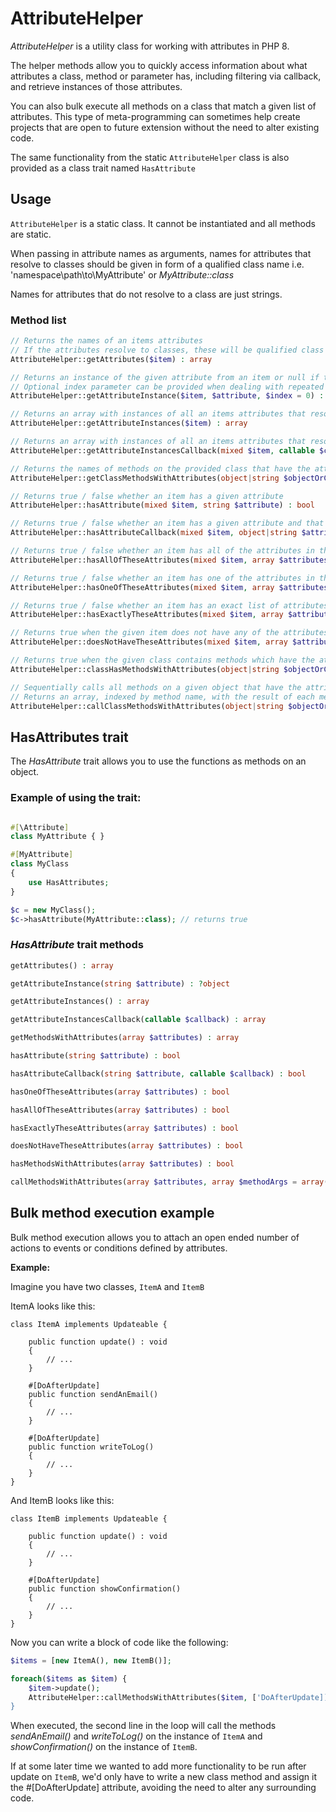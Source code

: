 # AttributeHelper

*AttributeHelper* is a utility class for working with attributes in PHP 8.

The helper methods allow you to quickly access information about what attributes a class, method or parameter has, including filtering via callback, and retrieve instances of those attributes.

You can also bulk execute all methods on a class that match a given list of attributes. This type of meta-programming can sometimes help create projects that are open to future extension without the need to alter existing code.

The same functionality from the static `AttributeHelper` class is also provided as a class trait named `HasAttribute`

## Usage

`AttributeHelper` is a static class. It cannot be instantiated and all methods are static.

When passing in attribute names as arguments, names for attributes that resolve to classes should be given in form of a qualified class name i.e. 'namespace\path\to\MyAttribute' or *MyAttribute::class*

Names for attributes that do not resolve to a class are just strings.

### Method list

```php
// Returns the names of an items attributes
// If the attributes resolve to classes, these will be qualified class names
AttributeHelper::getAttributes($item) : array
```

```php
// Returns an instance of the given attribute from an item or null if the item does not have the attribute requested or attribute does not resolve to a class
// Optional index parameter can be provided when dealing with repeated attributes to choose which of the available options should be returned
AttributeHelper::getAttributeInstance($item, $attribute, $index = 0) : ?object
```

```php
// Returns an array with instances of all an items attributes that resolve to classes
AttributeHelper::getAttributeInstances($item) : array
```

```php
// Returns an array with instances of all an items attributes that resolve to classes filtered by the provided callback
AttributeHelper::getAttributeInstancesCallback(mixed $item, callable $callback) : array
```

```php
// Returns the names of methods on the provided class that have the attributes in the provided list
AttributeHelper::getClassMethodsWithAttributes(object|string $objectOrClass, array $attributesList) : array
```

```php
// Returns true / false whether an item has a given attribute
AttributeHelper::hasAttribute(mixed $item, string $attribute) : bool
```

```php
// Returns true / false whether an item has a given attribute and that the provided callback function returns when passed the matched attribute
AttributeHelper::hasAttributeCallback(mixed $item, object|string $attribute, callable $callback) : bool
```

```php
// Returns true / false whether an item has all of the attributes in the provided list
AttributeHelper::hasAllOfTheseAttributes(mixed $item, array $attributesList) : bool
```

```php
// Returns true / false whether an item has one of the attributes in the provided list
AttributeHelper::hasOneOfTheseAttributes(mixed $item, array $attributesList) : bool
```

```php
// Returns true / false whether an item has an exact list of attributes. If the item has additional attributes beyond the list in question, this method returns false.
AttributeHelper::hasExactlyTheseAttributes(mixed $item, array $attributesList) : bool
```

```php
// Returns true when the given item does not have any of the attributes in the provided list.
AttributeHelper::doesNotHaveTheseAttributes(mixed $item, array $attributesList) : bool
```

```php
// Returns true when the given class contains methods which have the attributes in the provided list.
AttributeHelper::classHasMethodsWithAttributes(object|string $objectOrClass, array $attributesList) : bool
```

```php
// Sequentially calls all methods on a given object that have the attributes in the provided list.
// Returns an array, indexed by method name, with the result of each method called.
AttributeHelper::callClassMethodsWithAttributes(object|string $objectOrClass, array $attributesList, array $methodArguments = array()) : array
```

## HasAttributes trait

The *HasAttribute* trait allows you to use the functions as methods on an object.

### Example of using the trait:
``` php

#[\Attribute]
class MyAttribute { }

#[MyAttribute]
class MyClass 
{    
    use HasAttributes;
}

$c = new MyClass();
$c->hasAttribute(MyAttribute::class); // returns true

```
### *HasAttribute* trait methods

```php
getAttributes() : array
```

```php
getAttributeInstance(string $attribute) : ?object
```

```php
getAttributeInstances() : array
```

```php
getAttributeInstancesCallback(callable $callback) : array
```

```php
getMethodsWithAttributes(array $attributes) : array
```

```php
hasAttribute(string $attribute) : bool
```

```php
hasAttributeCallback(string $attribute, callable $callback) : bool
```

```php
hasOneOfTheseAttributes(array $attributes) : bool
```

```php
hasAllOfTheseAttributes(array $attributes) : bool
```

```php
hasExactlyTheseAttributes(array $attributes) : bool
```

```php
doesNotHaveTheseAttributes(array $attributes) : bool
```

```php
hasMethodsWithAttributes(array $attributes) : bool
```

```php
callMethodsWithAttributes(array $attributes, array $methodArgs = array()) : array
```


## Bulk method execution example

Bulk method execution allows you to attach an open ended number of actions to events or conditions defined by attributes.

**Example:**

Imagine you have two classes, `ItemA` and `ItemB`

ItemA looks like this:
```
class ItemA implements Updateable {

    public function update() : void
    {
        // ...
    }

    #[DoAfterUpdate]
    public function sendAnEmail()
    {
        // ...
    }

    #[DoAfterUpdate]
    public function writeToLog()
    {
        // ...
    }
}
```

And ItemB looks like this:

```
class ItemB implements Updateable {

    public function update() : void
    {
        // ...
    }

    #[DoAfterUpdate]
    public function showConfirmation()
    {   
        // ...
    }
}

```

Now you can write a block of code like the following:

``` php
$items = [new ItemA(), new ItemB()];

foreach($items as $item) {
    $item->update();
    AttributeHelper::callMethodsWithAttributes($item, ['DoAfterUpdate]);
}
```

When executed, the second line in the loop will call the methods *sendAnEmail()* and *writeToLog()* on the instance of `ItemA` and *showConfirmation()* on the instance of `ItemB`. 

If at some later time we wanted to add more functionality to be run after update on `ItemB`, we'd only have to write a new class method and assign it the #[DoAfterUpdate] attribute, avoiding the need to alter any surrounding code.



